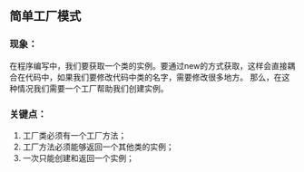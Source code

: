 ## 简单工厂模式

### 现象：

在程序编写中，我们要获取一个类的实例。要通过new的方式获取，这样会直接耦合在代码中，如果我们要修改代码中类的名字，需要修改很多地方。
那么，在这种情况我们需要一个工厂帮助我们创建实例。

### 关键点：

1. 工厂类必须有一个工厂方法；
2. 工厂方法必须能够返回一个其他类的实例；
3. 一次只能创建和返回一个实例；